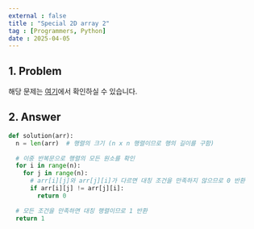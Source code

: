 ```yaml
---
external : false
title : "Special 2D array 2"
tag : [Programmers, Python]
date : 2025-04-05
---
```


## 1. Problem

해당 문제는 [여기](https://school.programmers.co.kr/learn/courses/30/lessons/181831)에서 확인하실 수 있습니다.

## 2. Answer

```python
def solution(arr):
  n = len(arr)  # 행렬의 크기 (n x n 행렬이므로 행의 길이를 구함)
  
  # 이중 반복문으로 행렬의 모든 원소를 확인
  for i in range(n):
    for j in range(n):
      # arr[i][j]와 arr[j][i]가 다르면 대칭 조건을 만족하지 않으므로 0 반환
      if arr[i][j] != arr[j][i]:
        return 0
  
  # 모든 조건을 만족하면 대칭 행렬이므로 1 반환
  return 1
```
